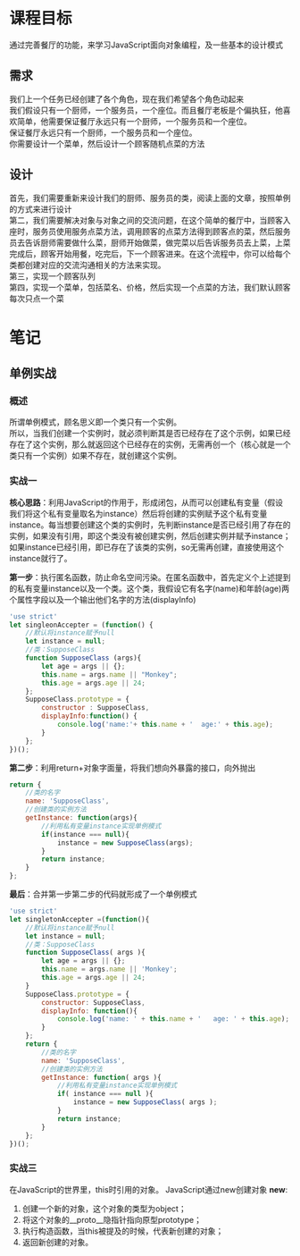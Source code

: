 # 课程目标

通过完善餐厅的功能，来学习JavaScript面向对象编程，及一些基本的设计模式

## 需求

我们上一个任务已经创建了各个角色，现在我们希望各个角色动起来<br>
我们假设只有一个厨师，一个服务员，一个座位。而且餐厅老板是个偏执狂，他喜欢简单，他需要保证餐厅永远只有一个厨师，一个服务员和一个座位。<br>
保证餐厅永远只有一个厨师，一个服务员和一个座位。<br>
你需要设计一个菜单，然后设计一个顾客随机点菜的方法<br>

## 设计

首先，我们需要重新来设计我们的厨师、服务员的类，阅读上面的文章，按照单例的方式来进行设计<br>
第二，我们需要解决对象与对象之间的交流问题，在这个简单的餐厅中，当顾客入座时，服务员使用服务点菜方法，调用顾客的点菜方法得到顾客点的菜，然后服务员去告诉厨师需要做什么菜，厨师开始做菜，做完菜以后告诉服务员去上菜，上菜完成后，顾客开始用餐，吃完后，下一个顾客进来。在这个流程中，你可以给每个类都创建对应的交流沟通相关的方法来实现。<br>
第三，实现一个顾客队列<br>
第四，实现一个菜单，包括菜名、价格，然后实现一个点菜的方法，我们默认顾客每次只点一个菜<br>

# 笔记

## 单例实战

### 概述

所谓单例模式，顾名思义即一个类只有一个实例。<br>
所以，当我们创建一个实例时，就必须判断其是否已经存在了这个示例，如果已经存在了这个实例，那么就返回这个已经存在的实例，无需再创一个（核心就是一个类只有一个实例）如果不存在，就创建这个实例。

### 实战一

**核心思路**：利用JavaScript的作用于，形成闭包，从而可以创建私有变量（假设我们将这个私有变量取名为instance）然后将创建的实例赋予这个私有变量instance。每当想要创建这个类的实例时，先判断instance是否已经引用了存在的实例，如果没有引用，即这个类没有被创建实例，然后创建实例并赋予instance；如果instance已经引用，即已存在了该类的实例，so无需再创建，直接使用这个instance就行了。

**第一步**：执行匿名函数，防止命名空间污染。在匿名函数中，首先定义个上述提到的私有变量instance以及一个类。这个类，我假设它有名字(name)和年龄(age)两个属性字段以及一个输出他们名字的方法(displayInfo)
```javascript
'use strict'
let singleonAccepter = (function() {
    //默认将instance赋予null
    let instance = null;
    //类：SupposeClass
    function SupposeClass (args){
        let age = args || {};
        this.name = args.name || "Monkey";
        this.age = args.age || 24;
    };
    SupposeClass.prototype = {
        constructor : SupposeClass,
        displayInfo:function() {
            console.log('name:'+ this.name + '  age:' + this.age);
        }  
    };
})();
```
**第二步**：利用return+对象字面量，将我们想向外暴露的接口，向外抛出
```javascript
return {
    //类的名字
    name: 'SupposeClass',
    //创建类的实例方法
    getInstance: function(args){
        //利用私有变量instance实现单例模式
        if(instance === null){
            instance = new SupposeClass(args);
        }
        return instance;
    }
};
```
**最后**：合并第一步第二步的代码就形成了一个单例模式
```javascript
'use strict'
let singletonAccepter =(function(){
    //默认将instance赋予null
    let instance = null;
    //类：SupposeClass
    function SupposeClass( args ){
        let age = args || {};
        this.name = args.name || 'Monkey';
        this.age = args.age || 24;
    }
    SupposeClass.prototype = {
        constructor: SupposeClass,
        displayInfo: function(){
            console.log('name: ' + this.name + '   age: ' + this.age);
        }
    };
    return {
        //类的名字
        name: 'SupposeClass',
        //创建类的实例方法
        getInstance: function( args ){
            //利用私有变量instance实现单例模式
            if( instance === null ){
                instance = new SupposeClass( args );
            }
            return instance;
        }
    };
})();
```

### 实战三
在JavaScript的世界里，this时引用的对象。
JavaScript通过new创建对象
**new**:
1. 创建一个新的对象，这个对象的类型为object；
2. 将这个对象的__proto__隐指针指向原型prototype；
3. 执行构造函数，当this被提及的时候，代表新创建的对象；
4. 返回新创建的对象。